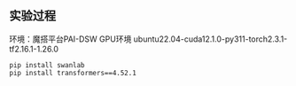 ## 实验过程

环境：魔搭平台PAI-DSW GPU环境 ubuntu22.04-cuda12.1.0-py311-torch2.3.1-tf2.16.1-1.26.0

```shell
pip install swanlab
pip install transformers==4.52.1
```
